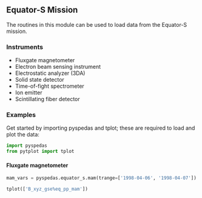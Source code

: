 
## Equator-S Mission
The routines in this module can be used to load data from the Equator-S mission. 

### Instruments
- Fluxgate magnetometer
- Electron beam sensing instrument
- Electrostatic analyzer (3DA)
- Solid state detector
- Time-of-fight spectrometer
- Ion emitter
- Scintillating fiber detector

### Examples
Get started by importing pyspedas and tplot; these are required to load and plot the data:

```python
import pyspedas
from pytplot import tplot
```

#### Fluxgate magnetometer

```python
mam_vars = pyspedas.equator_s.mam(trange=['1998-04-06', '1998-04-07'])

tplot(['B_xyz_gse%eq_pp_mam'])
```

